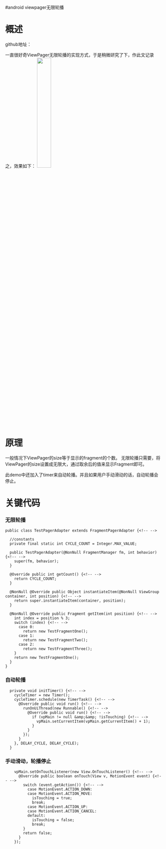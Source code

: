#android viewpager无限轮播
# 概述

>  
 github地址： 


一直很好奇ViewPager无限轮播的实现方式，于是稍微研究了下，作此文记录之，效果如下： <img src="https://img-blog.csdnimg.cn/20201017105328312.gif" width="30%" height="30%">

# 原理

一般情况下ViewPager的size等于显示的fragment的个数。 无限轮播只需要，将ViewPager的size设置成无限大，通过取余后的值来显示Fragment即可。

>  
 此demo中还加入了timer来自动轮播。并且如果用户手动滑动的话，自动轮播会停止。 


# 关键代码

### 无限轮播

```
public class TestPagerAdapter extends FragmentPagerAdapter {<!-- -->

  //constants
  private final static int CYCLE_COUNT = Integer.MAX_VALUE;

  public TestPagerAdapter(@NonNull FragmentManager fm, int behavior) {<!-- -->
    super(fm, behavior);
  }

  @Override public int getCount() {<!-- -->
    return CYCLE_COUNT;
  }

  @NonNull @Override public Object instantiateItem(@NonNull ViewGroup container, int position) {<!-- -->
    return super.instantiateItem(container, position);
  }

  @NonNull @Override public Fragment getItem(int position) {<!-- -->
    int index = position % 3;
    switch (index) {<!-- -->
      case 0:
        return new TestFragmentOne();
      case 1:
        return new TestFragmentTwo();
      case 2:
        return new TestFragmentThree();
    }
    return new TestFragmentOne();
  }
}

```

### 自动轮播

```
  private void initTimer() {<!-- -->
    cycleTimer = new Timer();
    cycleTimer.schedule(new TimerTask() {<!-- -->
      @Override public void run() {<!-- -->
        runOnUiThread(new Runnable() {<!-- -->
          @Override public void run() {<!-- -->
            if (vpMain != null &amp;&amp; !isTouching) {<!-- -->
              vpMain.setCurrentItem(vpMain.getCurrentItem() + 1);
            }
          }
        });
      }
    }, DELAY_CYCLE, DELAY_CYCLE);
  }

```

### 手动滑动，轮播停止

```
    vpMain.setOnTouchListener(new View.OnTouchListener() {<!-- -->
      @Override public boolean onTouch(View v, MotionEvent event) {<!-- -->
        switch (event.getAction()) {<!-- -->
          case MotionEvent.ACTION_DOWN:
          case MotionEvent.ACTION_MOVE:
            isTouching = true;
            break;
          case MotionEvent.ACTION_UP:
          case MotionEvent.ACTION_CANCEL:
          default:
            isTouching = false;
            break;
        }
        return false;
      }
    });

```
